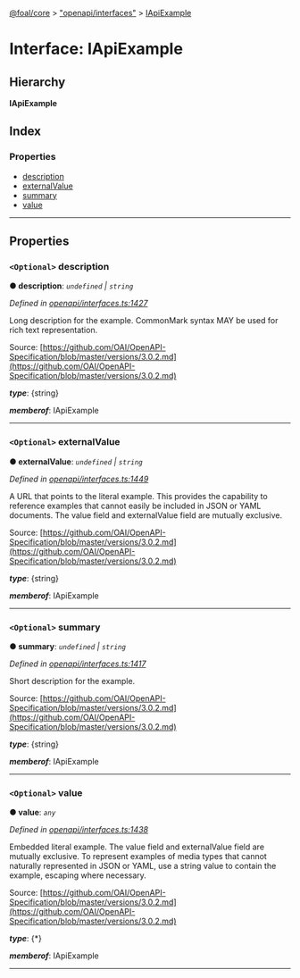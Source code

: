 [@foal/core](../README.md) > ["openapi/interfaces"](../modules/_openapi_interfaces_.md) > [IApiExample](../interfaces/_openapi_interfaces_.iapiexample.md)

# Interface: IApiExample

## Hierarchy

**IApiExample**

## Index

### Properties

* [description](_openapi_interfaces_.iapiexample.md#description)
* [externalValue](_openapi_interfaces_.iapiexample.md#externalvalue)
* [summary](_openapi_interfaces_.iapiexample.md#summary)
* [value](_openapi_interfaces_.iapiexample.md#value)

---

## Properties

<a id="description"></a>

### `<Optional>` description

**● description**: *`undefined` \| `string`*

*Defined in [openapi/interfaces.ts:1427](https://github.com/FoalTS/foal/blob/538afb23/packages/core/src/openapi/interfaces.ts#L1427)*

Long description for the example. CommonMark syntax MAY be used for rich text representation.

Source: [https://github.com/OAI/OpenAPI-Specification/blob/master/versions/3.0.2.md](https://github.com/OAI/OpenAPI-Specification/blob/master/versions/3.0.2.md)

*__type__*: {string}

*__memberof__*: IApiExample

___
<a id="externalvalue"></a>

### `<Optional>` externalValue

**● externalValue**: *`undefined` \| `string`*

*Defined in [openapi/interfaces.ts:1449](https://github.com/FoalTS/foal/blob/538afb23/packages/core/src/openapi/interfaces.ts#L1449)*

A URL that points to the literal example. This provides the capability to reference examples that cannot easily be included in JSON or YAML documents. The value field and externalValue field are mutually exclusive.

Source: [https://github.com/OAI/OpenAPI-Specification/blob/master/versions/3.0.2.md](https://github.com/OAI/OpenAPI-Specification/blob/master/versions/3.0.2.md)

*__type__*: {string}

*__memberof__*: IApiExample

___
<a id="summary"></a>

### `<Optional>` summary

**● summary**: *`undefined` \| `string`*

*Defined in [openapi/interfaces.ts:1417](https://github.com/FoalTS/foal/blob/538afb23/packages/core/src/openapi/interfaces.ts#L1417)*

Short description for the example.

Source: [https://github.com/OAI/OpenAPI-Specification/blob/master/versions/3.0.2.md](https://github.com/OAI/OpenAPI-Specification/blob/master/versions/3.0.2.md)

*__type__*: {string}

*__memberof__*: IApiExample

___
<a id="value"></a>

### `<Optional>` value

**● value**: *`any`*

*Defined in [openapi/interfaces.ts:1438](https://github.com/FoalTS/foal/blob/538afb23/packages/core/src/openapi/interfaces.ts#L1438)*

Embedded literal example. The value field and externalValue field are mutually exclusive. To represent examples of media types that cannot naturally represented in JSON or YAML, use a string value to contain the example, escaping where necessary.

Source: [https://github.com/OAI/OpenAPI-Specification/blob/master/versions/3.0.2.md](https://github.com/OAI/OpenAPI-Specification/blob/master/versions/3.0.2.md)

*__type__*: {\*}

*__memberof__*: IApiExample

___

